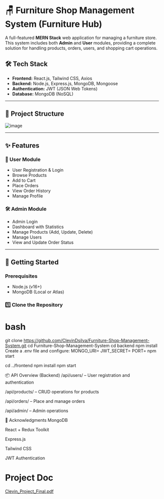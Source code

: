 # 🪑 Furniture Shop Management System (Furniture Hub)

A full-featured **MERN Stack** web application for managing a furniture store. This system includes both **Admin** and **User** modules, providing a complete solution for handling products, orders, users, and shopping cart operations.

## 🛠️ Tech Stack

- **Frontend:** React.js, Tailwind CSS, Axios
- **Backend:** Node.js, Express.js, MongoDB, Mongoose
- **Authentication:** JWT (JSON Web Tokens)
- **Database:** MongoDB (NoSQL)

---

## 📁 Project Structure

![image](https://github.com/user-attachments/assets/bf452bf2-182d-4e9b-b9d9-e51acda0a71d)



---

## ✨ Features

### 👥 User Module
- User Registration & Login
- Browse Products
- Add to Cart
- Place Orders
- View Order History
- Manage Profile

### 🛠 Admin Module
- Admin Login
- Dashboard with Statistics
- Manage Products (Add, Update, Delete)
- Manage Users
- View and Update Order Status

---

## 🚀 Getting Started

### Prerequisites
- Node.js (v16+)
- MongoDB (Local or Atlas)

### 1️⃣ Clone the Repository

# bash
git clone https://github.com/ClevinDsilva/Furniture-Shop-Management-System.git
cd Furniture-Shop-Management-System
cd backend
npm install
Create a .env file and configure:
MONGO_URI=
JWT_SECRET=
PORT=
npm start


cd ../frontend
npm install
npm start

📦 API Overview (Backend)
/api/users/ – User registration and authentication

/api/products/ – CRUD operations for products

/api/orders/ – Place and manage orders

/api/admin/ – Admin operations

🙌 Acknowledgments
MongoDB

React + Redux Toolkit

Express.js

Tailwind CSS

JWT Authentication

# Project Doc
[Clevin_Project_Final.pdf](https://github.com/user-attachments/files/20802947/Clevin_Project_Final.pdf)
